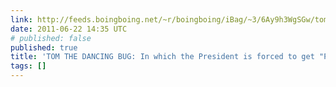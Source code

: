 ```yaml
---
link: http://feeds.boingboing.net/~r/boingboing/iBag/~3/6Ay9h3WgSGw/tom-the-dancing-bug-54.html
date: 2011-06-22 14:35 UTC
# published: false
published: true
title: 'TOM THE DANCING BUG: In which the President is forced to get "Pro-Life"'
tags: []
---
```



